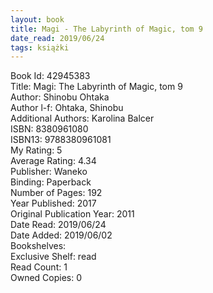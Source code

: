 ```yaml
---
layout: book
title: Magi - The Labyrinth of Magic, tom 9
date_read: 2019/06/24
tags: książki
---
```


Book Id: 42945383<br />
Title: Magi: The Labyrinth of Magic, tom 9<br />
Author: Shinobu Ohtaka<br />
Author l-f: Ohtaka, Shinobu<br />
Additional Authors: Karolina Balcer<br />
ISBN: 8380961080<br />
ISBN13: 9788380961081<br />
My Rating: 5<br />
Average Rating: 4.34<br />
Publisher: Waneko<br />
Binding: Paperback<br />
Number of Pages: 192<br />
Year Published: 2017<br />
Original Publication Year: 2011<br />
Date Read: 2019/06/24<br />
Date Added: 2019/06/02<br />
Bookshelves: <br />
Exclusive Shelf: read<br />
Read Count: 1<br />
Owned Copies: 0<br />


